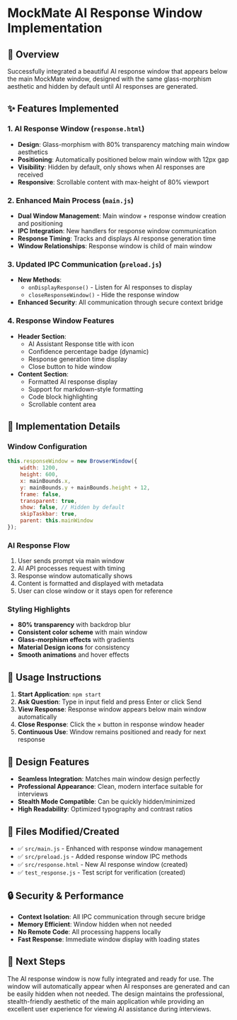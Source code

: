 # MockMate AI Response Window Implementation

## 🎯 Overview
Successfully integrated a beautiful AI response window that appears below the main MockMate window, designed with the same glass-morphism aesthetic and hidden by default until AI responses are generated.

## ✨ Features Implemented

### 1. **AI Response Window (`response.html`)**
- **Design**: Glass-morphism with 80% transparency matching main window aesthetics
- **Positioning**: Automatically positioned below main window with 12px gap
- **Visibility**: Hidden by default, only shows when AI responses are received
- **Responsive**: Scrollable content with max-height of 80% viewport

### 2. **Enhanced Main Process (`main.js`)**
- **Dual Window Management**: Main window + response window creation and positioning
- **IPC Integration**: New handlers for response window communication
- **Response Timing**: Tracks and displays AI response generation time
- **Window Relationships**: Response window is child of main window

### 3. **Updated IPC Communication (`preload.js`)**
- **New Methods**:
  - `onDisplayResponse()` - Listen for AI responses to display
  - `closeResponseWindow()` - Hide the response window
- **Enhanced Security**: All communication through secure context bridge

### 4. **Response Window Features**
- **Header Section**:
  - AI Assistant Response title with icon
  - Confidence percentage badge (dynamic)
  - Response generation time display
  - Close button to hide window
- **Content Section**:
  - Formatted AI response display
  - Support for markdown-style formatting
  - Code block highlighting
  - Scrollable content area

## 🔧 Implementation Details

### Window Configuration
```javascript
this.responseWindow = new BrowserWindow({
    width: 1200,
    height: 600,
    x: mainBounds.x,
    y: mainBounds.y + mainBounds.height + 12,
    frame: false,
    transparent: true,
    show: false, // Hidden by default
    skipTaskbar: true,
    parent: this.mainWindow
});
```

### AI Response Flow
1. User sends prompt via main window
2. AI API processes request with timing
3. Response window automatically shows
4. Content is formatted and displayed with metadata
5. User can close window or it stays open for reference

### Styling Highlights
- **80% transparency** with backdrop blur
- **Consistent color scheme** with main window
- **Glass-morphism effects** with gradients
- **Material Design icons** for consistency
- **Smooth animations** and hover effects

## 🚀 Usage Instructions

1. **Start Application**: `npm start`
2. **Ask Question**: Type in input field and press Enter or click Send
3. **View Response**: Response window appears below main window automatically
4. **Close Response**: Click the × button in response window header
5. **Continuous Use**: Window remains positioned and ready for next response

## 🎨 Design Features

- **Seamless Integration**: Matches main window design perfectly
- **Professional Appearance**: Clean, modern interface suitable for interviews
- **Stealth Mode Compatible**: Can be quickly hidden/minimized
- **High Readability**: Optimized typography and contrast ratios

## 📁 Files Modified/Created

- ✅ `src/main.js` - Enhanced with response window management
- ✅ `src/preload.js` - Added response window IPC methods  
- ✅ `src/response.html` - New AI response window (created)
- ✅ `test_response.js` - Test script for verification (created)

## 🔒 Security & Performance

- **Context Isolation**: All IPC communication through secure bridge
- **Memory Efficient**: Window hidden when not needed
- **No Remote Code**: All processing happens locally
- **Fast Response**: Immediate window display with loading states

## 🎯 Next Steps

The AI response window is now fully integrated and ready for use. The window will automatically appear when AI responses are generated and can be easily hidden when not needed. The design maintains the professional, stealth-friendly aesthetic of the main application while providing an excellent user experience for viewing AI assistance during interviews.

